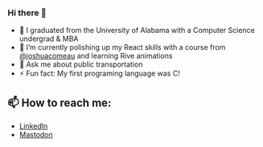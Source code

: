 ### Hi there 👋

<!--
**rollinsbaird/rollinsbaird** is a ✨ _special_ ✨ repository because its `README.md` (this file) appears on your GitHub profile.
-->

- 🔭 I graduated from the University of Alabama with a Computer Science undergrad & MBA
- 🌱 I’m currently polishing up my React skills with a course from [@joshuacomeau](https://github.com/joshwcomeau) and learning Rive animations
- 💬 Ask me about public transportation
- ⚡ Fun fact: My first programing language was C!

## 📫 How to reach me:
- [LinkedIn](https://www.linkedin.com/in/rollinsbaird/)
- [Mastodon](https://mastodon.social/@rollins)
